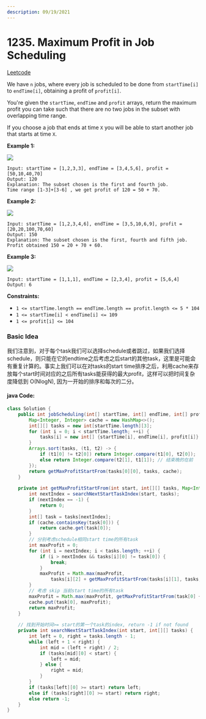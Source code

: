 ```yaml
---
description: 09/19/2021
---
```


# 1235. Maximum Profit in Job Scheduling

[Leetcode](https://leetcode.com/problems/maximum-profit-in-job-scheduling/)



We have `n` jobs, where every job is scheduled to be done from `startTime[i]` to `endTime[i]`, obtaining a profit of `profit[i]`.

You're given the `startTime`, `endTime` and `profit` arrays, return the maximum profit you can take such that there are no two jobs in the subset with overlapping time range.

If you choose a job that ends at time `X` you will be able to start another job that starts at time `X`.

**Example 1:**

![](https://assets.leetcode.com/uploads/2019/10/10/sample1_1584.png)

```text
Input: startTime = [1,2,3,3], endTime = [3,4,5,6], profit = [50,10,40,70]
Output: 120
Explanation: The subset chosen is the first and fourth job. 
Time range [1-3]+[3-6] , we get profit of 120 = 50 + 70.
```

**Example 2:**

![](https://assets.leetcode.com/uploads/2019/10/10/sample22_1584.png)

```text
Input: startTime = [1,2,3,4,6], endTime = [3,5,10,6,9], profit = [20,20,100,70,60]
Output: 150
Explanation: The subset chosen is the first, fourth and fifth job. 
Profit obtained 150 = 20 + 70 + 60.
```

**Example 3:**

![](https://assets.leetcode.com/uploads/2019/10/10/sample3_1584.png)

```text
Input: startTime = [1,1,1], endTime = [2,3,4], profit = [5,6,4]
Output: 6
```

**Constraints:**

* `1 <= startTime.length == endTime.length == profit.length <= 5 * 104`
* `1 <= startTime[i] < endTime[i] <= 109`
* `1 <= profit[i] <= 104`

### Basic Idea

我们注意到，对于每个task我们可以选择schedule或者跳过，如果我们选择schedule，则只能在它的endtime之后考虑之后start的其他task，这里是可能会有重复计算的。事实上我们可以在对tasks的start time排序之后，利用cache来存放每个start时间对应的之后所有tasks能获得的最大profit，这样可以把时间复杂度降低到 O\(NlogN\), 因为一开始的排序和每次的二分。

#### java Code:

```java
class Solution {
    public int jobScheduling(int[] startTime, int[] endTime, int[] profit) {
        Map<Integer, Integer> cache = new HashMap<>();
        int[][] tasks = new int[startTime.length][3];
        for (int i = 0; i < startTime.length; ++i) {
            tasks[i] = new int[] {startTime[i], endTime[i], profit[i]};
        }
        Arrays.sort(tasks, (t1, t2) -> {
            if (t1[0] != t2[0]) return Integer.compare(t1[0], t2[0]);
            else return Integer.compare(t2[1], t1[1]); // 结束晚的在前
        });
        return getMaxProfitStartFrom(tasks[0][0], tasks, cache);
    }
    
    private int getMaxProfitStartFrom(int start, int[][] tasks, Map<Integer, Integer> cache) {
        int nextIndex = searchNextStartTaskIndex(start, tasks);
        if (nextIndex == -1) {
            return 0;
        }
        int[] task = tasks[nextIndex];
        if (cache.containsKey(task[0])) {
            return cache.get(task[0]);
        }
        // 分别考虑schedule相同start time的所有task
        int maxProfit = 0;
        for (int i = nextIndex; i < tasks.length; ++i) {
            if (i > nextIndex && tasks[i][0] != task[0]) {
                break;
            }
            maxProfit = Math.max(maxProfit, 
                tasks[i][2] + getMaxProfitStartFrom(tasks[i][1], tasks, cache));
        }
        // 考虑 skip 当前start time的所有task
        maxProfit = Math.max(maxProfit, getMaxProfitStartFrom(task[0] + 1, tasks, cache));
        cache.put(task[0], maxProfit);
        return maxProfit;
    }
    
    // 找到开始时间>= start的第一个task的index, return -1 if not found
    private int searchNextStartTaskIndex(int start, int[][] tasks) {
        int left = 0, right = tasks.length - 1;
        while (left + 1 < right) {
            int mid = (left + right) / 2;
            if (tasks[mid][0] < start) {
                left = mid;
            } else {
                right = mid;
            }
        }
        if (tasks[left][0] >= start) return left;
        else if (tasks[right][0] >= start) return right;
        else return -1;
    }
}
```

